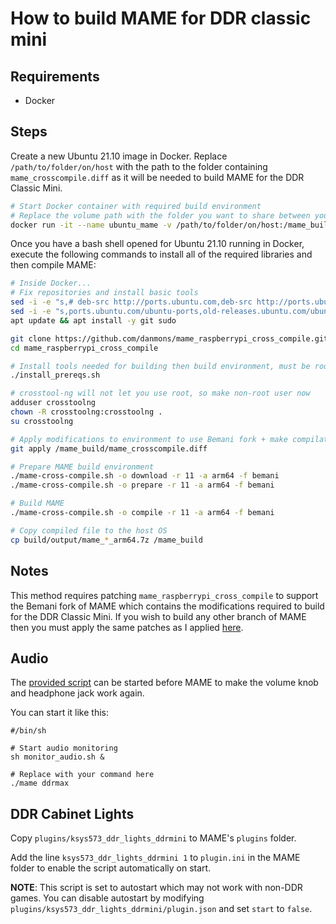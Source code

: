 # How to build MAME for DDR classic mini

## Requirements
- Docker

## Steps
Create a new Ubuntu 21.10 image in Docker. Replace `/path/to/folder/on/host` with the path to the folder containing `mame_crosscompile.diff` as it will be needed to build MAME for the DDR Classic Mini.
```bash
# Start Docker container with required build environment
# Replace the volume path with the folder you want to share between your host and Docker
docker run -it --name ubuntu_mame -v /path/to/folder/on/host:/mame_build --privileged=true ubuntu:21.10 bash
```

Once you have a bash shell opened for Ubuntu 21.10 running in Docker, execute the following commands to install all of the required libraries and then compile MAME:
```bash
# Inside Docker...
# Fix repositories and install basic tools
sed -i -e "s,# deb-src http://ports.ubuntu.com,deb-src http://ports.ubuntu.com,g" /etc/apt/sources.list
sed -i -e "s,ports.ubuntu.com/ubuntu-ports,old-releases.ubuntu.com/ubuntu,g" /etc/apt/sources.list
apt update && apt install -y git sudo

git clone https://github.com/danmons/mame_raspberrypi_cross_compile.git
cd mame_raspberrypi_cross_compile

# Install tools needed for building then build environment, must be root
./install_prereqs.sh

# crosstool-ng will not let you use root, so make non-root user now
adduser crosstoolng
chown -R crosstoolng:crosstoolng .
su crosstoolng

# Apply modifications to environment to use Bemani fork + make compilation go smoother
git apply /mame_build/mame_crosscompile.diff

# Prepare MAME build environment
./mame-cross-compile.sh -o download -r 11 -a arm64 -f bemani
./mame-cross-compile.sh -o prepare -r 11 -a arm64 -f bemani

# Build MAME
./mame-cross-compile.sh -o compile -r 11 -a arm64 -f bemani

# Copy compiled file to the host OS
cp build/output/mame_*_arm64.7z /mame_build
```

## Notes
This method requires patching `mame_raspberrypi_cross_compile` to support the Bemani fork of MAME which contains the modifications required to build for the DDR Classic Mini. If you wish to build any other branch of MAME then you must apply the same patches as I applied [here](https://github.com/987123879113/mame/commit/9a2b312caa3df990faa49bb7a8afd16cfd814a6b.patch).

## Audio
The [provided script](scripts/monitor_audio.sh) can be started before MAME to make the volume knob and headphone jack work again.

You can start it like this:
```
#/bin/sh

# Start audio monitoring
sh monitor_audio.sh &

# Replace with your command here
./mame ddrmax
```

## DDR Cabinet Lights

Copy `plugins/ksys573_ddr_lights_ddrmini` to MAME's `plugins` folder.

Add the line `ksys573_ddr_lights_ddrmini 1` to `plugin.ini` in the MAME folder to enable the script automatically on start.

**NOTE**: This script is set to autostart which may not work with non-DDR games. You can disable autostart by modifying `plugins/ksys573_ddr_lights_ddrmini/plugin.json` and set `start` to `false`.
